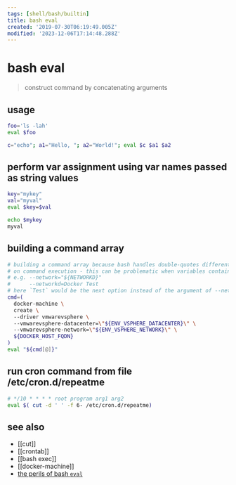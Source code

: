 ```yaml
---
tags: [shell/bash/builtin]
title: bash eval
created: '2019-07-30T06:19:49.005Z'
modified: '2023-12-06T17:14:48.288Z'
---
```


# bash eval

> construct command by concatenating arguments

## usage

```sh
foo='ls -lah'
eval $foo

c="echo"; a1="Hello, "; a2="World!"; eval $c $a1 $a2
```

## perform var assignment using var names passed as string values

```sh
key="mykey"
val="myval"
eval $key=$val

echo $mykey
myval
```

## building a command array

```sh
# building a command array because bash handles double-quotes differently
# on command execution - this can be problematic when variables contain spaces
# e.g. --network="${NETWORKD}"
#      --networkd=Docker Test
# here `Test` would be the next option instead of the argument of --network
cmd=(
  docker-machine \
  create \
  --driver vmwarevsphere \
  --vmwarevsphere-datacenter=\"${ENV_VSPHERE_DATACENTER}\" \
  --vmwarevsphere-network=\"${ENV_VSPHERE_NETWORK}\" \
  ${DOCKER_HOST_FQDN}
)
eval "${cmd[@]}"
```

## run cron command from file /etc/cron.d/repeatme

```sh
# */10 * * * * root program arg1 arg2
eval $( cut -d ' ' -f 6- /etc/cron.d/repeatme)
```

## see also

- [[cut]]
- [[crontab]]
- [[bash exec]]
- [[docker-machine]]
- [the perils of bash `eval`](https://medium.com/dot-debug/the-perils-of-bash-eval-cc5f9e309cae)
